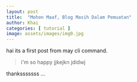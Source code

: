 ```yaml
---
layout: post
title:  "Mohon Maaf, Blog Masih Dalam Pemuatan"
author: Khai
categories: [ tutorial ]
image: assets/images/img0.jpg
---
```

hai its a first post from may cli command.

> i'm so happy
jjkejkn
jdidwj




thanksssssss ...